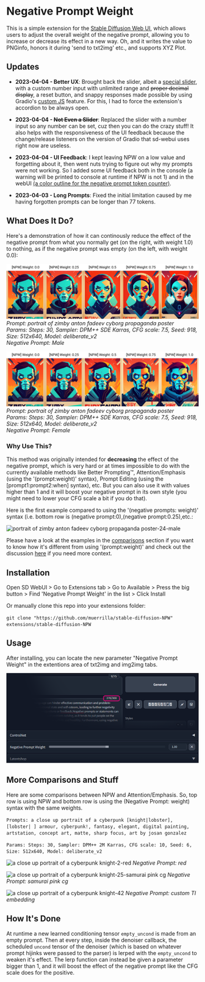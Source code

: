 
# Negative Prompt Weight

This is a simple extension for the [Stable Diffusion Web UI](https://github.com/AUTOMATIC1111/stable-diffusion-webui), which allows users to adjust the overall weight of the negative prompt, allowing you to increase or decrease its effect in a new way. Oh, and it writes the value to PNGinfo, honors it during 'send to txt2img' etc., and supports XYZ Plot.

## Updates
 - **2023-04-04 - Better UX**: Brought back the slider, albeit a [special slider](https://github.com/muerrilla/stable-diffusion-NPW#usage), with a custom number input with unlimited range and ~~proper decimal display~~, a reset button, and snappy responses made possible by using Gradio's [custom JS](https://gradio.app/custom-CSS-and-JS/) feature. For this, I had to force the extension's accordion to be always open.

 - **2023-04-04 - ~~Not Even a Slider~~**: Replaced the slider with a number input so any number can be set, cuz then you can do the crazy stuff! It also helps with the responsiveness of the UI feedback because the change/release listeners on the version of Gradio that sd-webui uses right now are useless.

- **2023-04-04 - UI Feedback**: I kept leaving NPW on a low value and forgetting about it, then went nuts trying to figure out why my prompts were not working. So I added some UI feedback both in the console (a warning will be printed to console at runtime if NPW is not 1) and in the webUI [(a color outline for the negative prompt token counter)](https://github.com/muerrilla/stable-diffusion-NPW#usage).

- **2023-04-03 - Long Prompts**: Fixed the initial limitation caused by me having forgotten prompts can be longer than 77 tokens.

## What Does It Do?

Here's a demonstration of how it can continously reduce the effect of the negative prompt from what you normally get (on the right, with weight 1.0) to nothing, as if the negative prompt was empty (on the left, with weight 0.0):

![Another example plot showing the effect of different weights](/assets/example1.jpg)
*Prompt: portrait of zimby anton fadeev cyborg propaganda poster*<br>
*Params: Steps: 30, Sampler: DPM++ SDE Karras, CFG scale: 7.5, Seed: 918, Size: 512x640, Model: deliberate_v2* <br>
*Negative Prompt: Male*

![Another example plot showing the effect of different weights](/assets/example2.jpg)
*Prompt: portrait of zimby anton fadeev cyborg propaganda poster*<br>
*Params: Steps: 30, Sampler: DPM++ SDE Karras, CFG scale: 7.5, Seed: 918, Size: 512x640, Model: deliberate_v2* <br>
*Negative Prompt: Female*

### Why Use This?

This method was originally intended for <b>decreasing</b> the effect of the negative prompt, which is very hard or at times impossible to do with the currently available methods like Better Prompting™, Attention/Emphasis (using the '(prompt:weight)' syntax), Prompt Editing (using the [prompt1:prompt2:when] syntax), etc. But you can also use it with values higher than 1 and it will boost your negative prompt in its own style (you might need to lower your CFG scale a bit if you do that).

Here is the first example compared to using the '(negative prompts: weight)' syntax (i.e. bottom row is (negative prompt:0),(negative prompt:0.25),etc.:

![portrait of zimby anton fadeev cyborg propaganda poster-24-male](https://user-images.githubusercontent.com/48160881/229344713-81793753-d9ae-4927-b5e9-03a7749dfc95.jpg)

Please have a look at the examples in the [comparisons](https://github.com/muerrilla/stable-diffusion-NPW#more-comparisons-and-stuff) section if you want to know how it's different from using '(prompt:weight)' and check out the discussion [here](https://github.com/AUTOMATIC1111/stable-diffusion-webui/issues/9220) if you need more context.

## Installation

Open SD WebUI > Go to Extensions tab > Go to Available > Press the big button > Find 'Negative Prompt Weight' in the list > Click Install

Or manually clone this repo into your extensions folder:

`git clone "https://github.com/muerrilla/stable-diffusion-NPW" extensions/stable-diffusion-NPW`

## Usage

After installing, you can locate the new parameter "Negative Prompt Weight" in the extentions area of txt2img and img2img tabs. 

![Screenshot of the slider provided by the extension in UI](/assets/screenshot.png "Does what it says on the box.")

## More Comparisons and Stuff

Here are some comparisons between NPW and Attention/Emphasis. So, top row is using NPW and bottom row is using the (Negative Prompt: weight) syntax with the same weights.

```Prompts: a close up portrait of a cyberpunk [knight|lobster], [lobster| ] armour, cyberpunk!, fantasy, elegant, digital painting, artstation, concept art, matte, sharp focus, art by josan gonzalez```

```Params: Steps: 30, Sampler: DPM++ 2M Karras, CFG scale: 10, Seed: 6, Size: 512x640, Model: deliberate_v2```


![a close up portrait of a cyberpunk knight-2-red](https://user-images.githubusercontent.com/48160881/229320416-c805642e-168d-4d35-a4c8-a1f0b066a982.jpg)
*Negative Prompt: red*



![a close up portrait of a cyberpunk knight-25-samurai pink cg](https://user-images.githubusercontent.com/48160881/229320590-1beaf1ac-5ede-49ad-b2bd-7e761fdd49df.jpg)
*Negative Prompt: samurai pink cg*



![a close up portrait of a cyberpunk knight-42](https://user-images.githubusercontent.com/48160881/229321419-055bd6ad-2931-4ad1-96d2-69b047ea1c97.jpg)
*Negative Prompt: *custom TI embedding**

## How It's Done

At runtime a new learned conditioning tensor `empty_uncond` is made from an empty prompt. Then at every step, inside the denoiser callback, the scheduled `uncond` tensor of the denoiser (which is based on whatever prompt hijinks were passed to the parser) is lerped with the `empty_uncond` to weaken it's effect. The lerp function can instead be given a parameter bigger than 1, and it will boost the effect of the negative prompt like the CFG scale does for the positive.
